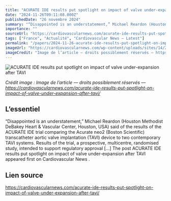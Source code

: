 ```yaml
---
title: "ACURATE IDE results put spotlight on impact of valve under-expansion after TAVI"
date: "2024-11-26T09:11:08.000Z"
publishedDate: "26 novembre 2024"
summary: "“Disappointed is an understatement,” Michael Reardon (Houston Methodist DeBakey Heart &#38; Vascular Center, Houston, USA) said of the results of the ACURATE IDE trial comparing the Acurate neo2 (Boston Scientific) transcatheter aortic valve implantation (TAVI) device to two contemporary TAVI systems. Results of the trial, a prospective, multicentre, randomised study, intended to support regulatory approval [&#8230;] The post ACURATE IDE results put spotlight on impact of valve under-expansion after TAVI appeared first on Cardiovascular News ."
importance: ""
sourceUrl: "https://cardiovascularnews.com/acurate-ide-results-put-spotlight-on-impact-of-valve-under-expansion-after-tavi/"
tags: ["France", "Actualité", "Cardiovascular News — Latest"]
permalink: "/papers/2024-11-26-acurate-ide-results-put-spotlight-on-impact-of-valve-under-expansion-after-tavi"
imageUrl: "https://cardiovascularnews.com/wp-content/uploads/sites/14/2023/03/Reardon-ACC-Photo-by-%C2%A9-ACCZach-Boyden-Holmes.jpg"
imageCredit: "Image de l’article — droits possiblement réservés — https://cardiovascularnews.com/acurate-ide-results-put-spotlight-on-impact-of-valve-under-expansion-after-tavi/"
---
```


![ACURATE IDE results put spotlight on impact of valve under-expansion after TAVI](https://cardiovascularnews.com/wp-content/uploads/sites/14/2023/03/Reardon-ACC-Photo-by-%C2%A9-ACCZach-Boyden-Holmes.jpg)

*Crédit image : Image de l’article — droits possiblement réservés — https://cardiovascularnews.com/acurate-ide-results-put-spotlight-on-impact-of-valve-under-expansion-after-tavi/*

## L’essentiel

“Disappointed is an understatement,” Michael Reardon (Houston Methodist DeBakey Heart &#38; Vascular Center, Houston, USA) said of the results of the ACURATE IDE trial comparing the Acurate neo2 (Boston Scientific) transcatheter aortic valve implantation (TAVI) device to two contemporary TAVI systems. Results of the trial, a prospective, multicentre, randomised study, intended to support regulatory approval [&#8230;] The post ACURATE IDE results put spotlight on impact of valve under-expansion after TAVI appeared first on Cardiovascular News .

## Lien source

https://cardiovascularnews.com/acurate-ide-results-put-spotlight-on-impact-of-valve-under-expansion-after-tavi/
